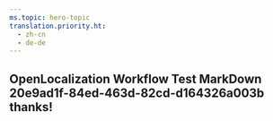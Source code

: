 ```yaml
---
ms.topic: hero-topic
translation.priority.ht: 
  - zh-cn
  - de-de
---
```

## OpenLocalization Workflow Test MarkDown 20e9ad1f-84ed-463d-82cd-d164326a003b thanks!
